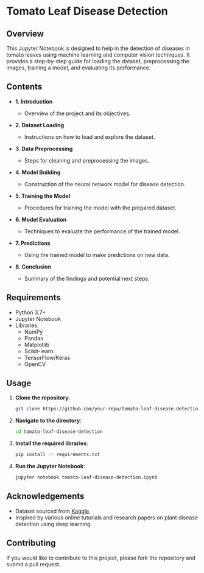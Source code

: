 # Tomato Leaf Disease Detection

## Overview

This Jupyter Notebook is designed to help in the detection of diseases in tomato leaves using machine learning and computer vision techniques. It provides a step-by-step guide for loading the dataset, preprocessing the images, training a model, and evaluating its performance.

## Contents

- **1. Introduction**
  - Overview of the project and its objectives.
  
- **2. Dataset Loading**
  - Instructions on how to load and explore the dataset.
  
- **3. Data Preprocessing**
  - Steps for cleaning and preprocessing the images.
  
- **4. Model Building**
  - Construction of the neural network model for disease detection.
  
- **5. Training the Model**
  - Procedures for training the model with the prepared dataset.
  
- **6. Model Evaluation**
  - Techniques to evaluate the performance of the trained model.
  
- **7. Predictions**
  - Using the trained model to make predictions on new data.
  
- **8. Conclusion**
  - Summary of the findings and potential next steps.

## Requirements

- Python 3.7+
- Jupyter Notebook
- Libraries:
  - NumPy
  - Pandas
  - Matplotlib
  - Scikit-learn
  - TensorFlow/Keras
  - OpenCV

## Usage

1. **Clone the repository**:
   ```sh
   git clone https://github.com/your-repo/tomato-leaf-disease-detection.git
   ```
   
2. **Navigate to the directory**:
   ```sh
   cd tomato-leaf-disease-detection
   ```
   
3. **Install the required libraries**:
   ```sh
   pip install -r requirements.txt
   ```
   
4. **Run the Jupyter Notebook**:
   ```sh
   jupyter notebook tomato-leaf-disease-detection.ipynb
   ```

## Acknowledgements

- Dataset sourced from [Kaggle](https://www.kaggle.com/).
- Inspired by various online tutorials and research papers on plant disease detection using deep learning.

## Contributing

If you would like to contribute to this project, please fork the repository and submit a pull request.